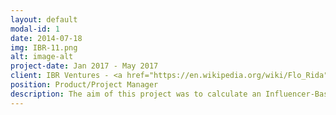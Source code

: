 ```yaml
---
layout: default
modal-id: 1
date: 2014-07-18
img: IBR-11.png
alt: image-alt
project-date: Jan 2017 - May 2017
client: IBR Ventures - <a href="https://en.wikipedia.org/wiki/Flo_Rida">Flo Rida</a>
position: Product/Project Manager
description: The aim of this project was to calculate an Influencer-Based Return rate, which would quantify the value add of an influencer or celebrity to a campaign or company. My team and I used clustering techniques and social network analysis (using <a href="https://gephi.org/">Gephi</a>) to identify which followers are of most value. We also developed a web based persona-generation app called <a href="personify-ibr.herokuapp.com">Personify</a> that can build a persona for a group of users based on their tweets.
---
```

